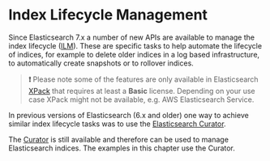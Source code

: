 # Index Lifecycle Management

Since Elasticsearch 7.x a number of new APIs are available to manage the index lifecycle ([ILM](https://www.elastic.co/guide/en/elasticsearch/reference/current/index-lifecycle-management.html)). These are specific tasks to help automate the lifecycle of indices, for example to delete older indices in a log based infrastructure, to automatically create snapshots or to rollover indices.

> **❗️** Please note some of the features are only available in Elasticsearch [XPack](https://www.elastic.co/guide/en/elasticsearch/reference/current/setup-xpack.html) that requires at least a **Basic** license. Depending on your use case XPack might not be available, e.g. AWS Elasticsearch Service.

In previous versions of Elasticsearch (6.x and older) one way to achieve similar index lifecycle tasks was to use the [Elasticsearch Curator](https://www.elastic.co/guide/en/elasticsearch/client/curator/5.8/index.html).

The [Curator](./curator.md) is still available and therefore can be used to manage Elasticsearch indices. The examples in this chapter use the Curator.
